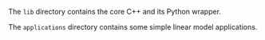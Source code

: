 The `lib` directory contains the core C++ and its Python wrapper.

The `applications` directory contains some simple linear model applications.
